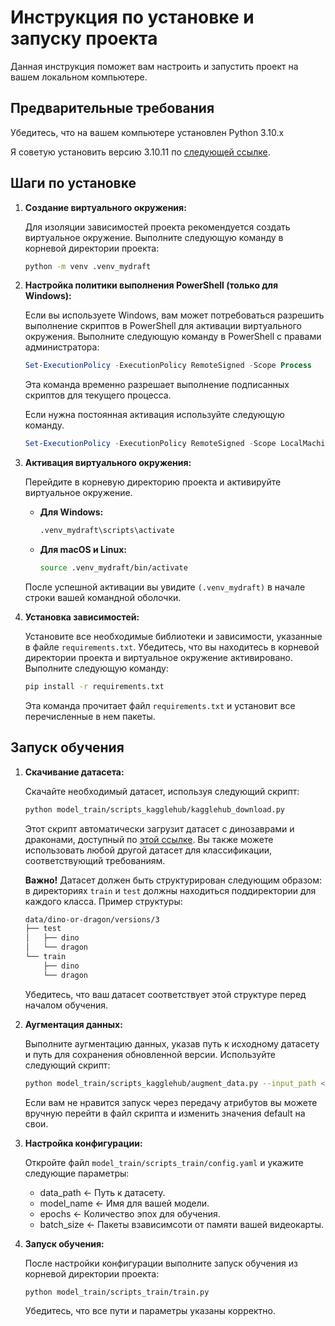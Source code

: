 # Инструкция по установке и запуску проекта

Данная инструкция поможет вам настроить и запустить проект на вашем локальном компьютере.

## Предварительные требования

Убедитесь, что на вашем компьютере установлен Python 3.10.x

Я советую установить версию 3.10.11 по [следующей ссылке](https://www.python.org/downloads/release/python-31011/).

## Шаги по установке

1.  **Создание виртуального окружения:**

    Для изоляции зависимостей проекта рекомендуется создать виртуальное окружение. Выполните следующую команду в корневой директории проекта:

    ```bash
    python -m venv .venv_mydraft
    ```

2.  **Настройка политики выполнения PowerShell (только для Windows):**

    Если вы используете Windows, вам может потребоваться разрешить выполнение скриптов в PowerShell для активации виртуального окружения. Выполните следующую команду в PowerShell с правами администратора:

    ```powershell
    Set-ExecutionPolicy -ExecutionPolicy RemoteSigned -Scope Process
    ```

    Эта команда временно разрешает выполнение подписанных скриптов для текущего процесса.

    Если нужна постоянная активация используйте следующую команду.

    ```powershell
    Set-ExecutionPolicy -ExecutionPolicy RemoteSigned -Scope LocalMachine
    ```

4.  **Активация виртуального окружения:**

    Перейдите в корневую директорию проекта и активируйте виртуальное окружение.

    * **Для Windows:**

        ```bash
        .venv_mydraft\scripts\activate
        ```

    * **Для macOS и Linux:**

        ```bash
        source .venv_mydraft/bin/activate
        ```

    После успешной активации вы увидите `(.venv_mydraft)` в начале строки вашей командной оболочки.

5.  **Установка зависимостей:**

    Установите все необходимые библиотеки и зависимости, указанные в файле `requirements.txt`. Убедитесь, что вы находитесь в корневой директории проекта и виртуальное окружение активировано. Выполните следующую команду:

    ```bash
    pip install -r requirements.txt
    ```

    Эта команда прочитает файл `requirements.txt` и установит все перечисленные в нем пакеты.


## Запуск обучения

1. **Скачивание датасета:**

    Скачайте необходимый датасет, используя следующий скрипт:

    ```bash
    python model_train/scripts_kagglehub/kagglehub_download.py
    ```

    Этот скрипт автоматически загрузит датасет с динозаврами и драконами, доступный по [этой ссылке](https://www.kaggle.com/datasets/agrigorev/dino-or-dragon). Вы также можете использовать любой другой датасет для классификации, соответствующий требованиям.

    **Важно!** Датасет должен быть структурирован следующим образом: в директориях `train` и `test` должны находиться поддиректории для каждого класса. Пример структуры:

    ```bash
    data/dino-or-dragon/versions/3
    ├── test
    │   ├── dino
    │   └── dragon
    └── train
        ├── dino
        └── dragon
    ```

    Убедитесь, что ваш датасет соответствует этой структуре перед началом обучения.


2. **Аугментация данных:**

    Выполните аугментацию данных, указав путь к исходному датасету и путь для сохранения обновленной версии. Используйте следующий скрипт:

    ```bash
    python model_train/scripts_kagglehub/augment_data.py --input_path <путь_к_датасету> --output_path <путь_для_обновленного_датасета>
    ```

    Если вам не нравится запуск через передачу атрибутов вы можете вручную перейти в файл скрипта и изменить значения default на свои.

3. **Настройка конфигурации:**

    Откройте файл `model_train/scripts_train/config.yaml` и укажите следующие параметры:
    - data_path <- Путь к датасету. 
    - model_name <- Имя для вашей модели.
    - epochs <- Количество эпох для обучения.
    - batch_size <- Пакеты взависимсоти от памяти вашей видеокарты.

4. **Запуск обучения:**

    После настройки конфигурации выполните запуск обучения из корневой директории проекта:

    ```bash
    python model_train/scripts_train/train.py
    ```

    Убедитесь, что все пути и параметры указаны корректно.